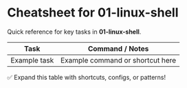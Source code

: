 # Cheatsheet for 01-linux-shell

Quick reference for key tasks in **01-linux-shell**.

| Task            | Command / Notes                         |
|-----------------|----------------------------------------|
| Example task    | Example command or shortcut here        |

✅ Expand this table with shortcuts, configs, or patterns!
